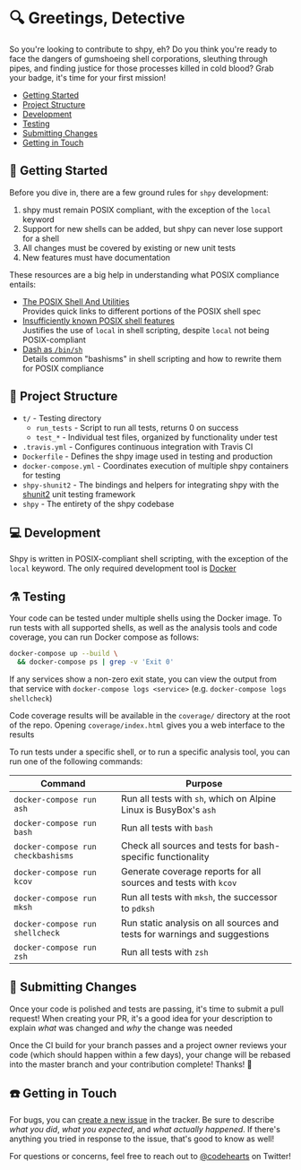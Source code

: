 # :mag: Greetings, Detective

So you're looking to contribute to shpy, eh? Do you think you're ready to face the dangers of gumshoeing shell corporations, sleuthing through pipes, and finding justice for those processes killed in cold blood? Grab your badge, it's time for your first mission!

- [Getting Started](#getting-started)
- [Project Structure](#project-structure)
- [Development](#development)
- [Testing](#testing)
- [Submitting Changes](#submitting-changes)
- [Getting in Touch](#getting-in-touch)

## :star2: Getting Started

Before you dive in, there are a few ground rules for `shpy` development:

1. shpy must remain POSIX compliant, with the exception of the `local` keyword
1. Support for new shells can be added, but shpy can never lose support for a shell
1. All changes must be covered by existing or new unit tests
1. New features must have documentation

These resources are a big help in understanding what POSIX compliance entails:

- [The POSIX Shell And Utilities](http://shellhaters.org)  
  Provides quick links to different portions of the POSIX shell spec
- [Insufficiently known POSIX shell features](https://apenwarr.ca/log/20110228)  
  Justifies the use of `local` in shell scripting, despite `local` not being POSIX-compliant
- [Dash as `/bin/sh`](https://wiki.ubuntu.com/DashAsBinSh)  
  Details common "bashisms" in shell scripting and how to rewrite them for POSIX compliance

## :herb: Project Structure

- `t/` - Testing directory
  - `run_tests` - Script to run all tests, returns 0 on success
  - `test_*` - Individual test files, organized by functionality under test
- `.travis.yml` - Configures continuous integration with Travis CI
- `Dockerfile` - Defines the shpy image used in testing and production
- `docker-compose.yml` - Coordinates execution of multiple shpy containers for testing
- `shpy-shunit2` - The bindings and helpers for integrating shpy with the [shunit2](https://github.com/kward/shunit2) unit testing framework
- `shpy` - The entirety of the shpy codebase

## :computer: Development

Shpy is written in POSIX-compliant shell scripting, with the exception of the `local` keyword. The only required development tool is [Docker](https://docker.com)

## :alembic: Testing

Your code can be tested under multiple shells using the Docker image. To run tests with all supported shells, as well as the analysis tools and code coverage, you can run Docker compose as follows:

```sh
docker-compose up --build \
  && docker-compose ps | grep -v 'Exit 0'
```

If any services show a non-zero exit state, you can view the output from that service with `docker-compose logs <service>` (e.g. `docker-compose logs shellcheck`)

Code coverage results will be available in the `coverage/` directory at the root of the repo. Opening `coverage/index.html` gives you a web interface to the results

To run tests under a specific shell, or to run a specific analysis tool, you can run one of the following commands:

| Command | Purpose |
| ------- | ------- |
| `docker-compose run ash` | Run all tests with `sh`, which on Alpine Linux is BusyBox's `ash` |
| `docker-compose run bash` | Run all tests with `bash` |
| `docker-compose run checkbashisms` | Check all sources and tests for bash-specific functionality |
| `docker-compose run kcov` | Generate coverage reports for all sources and tests with `kcov` |
| `docker-compose run mksh` | Run all tests with `mksh`, the successor to `pdksh` |
| `docker-compose run shellcheck` | Run static analysis on all sources and tests for warnings and suggestions |
| `docker-compose run zsh` | Run all tests with `zsh` |

## :incoming_envelope: Submitting Changes

Once your code is polished and tests are passing, it's time to submit a pull request! When creating your PR, it's a good idea for your description to explain  _what_ was changed and _why_ the change was needed

Once the CI build for your branch passes and a project owner reviews your code (which should happen within a few days), your change will be rebased into the master branch and your contribution complete! Thanks! :sparkling_heart:

## :phone: Getting in Touch

For bugs, you can [create a new issue](https://github.com/codehearts/shpy/issues/new) in the tracker. Be sure to describe _what you did_, _what you expected_, and _what actually happened_. If there's anything you tried in response to the issue, that's good to know as well!

For questions or concerns, feel free to reach out to [@codehearts](https://twitter.com/codehearts) on Twitter!
